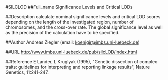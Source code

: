 #SILCLOD
##Full_name
SIgnificance Levels and Critical LODs

##Description
calculate nominal significance levels and critical LOD scores depending on the length of the investigated region, number of chromosomes, and the cross-over rate. The global significance level as well as the precision of the calculation have to be specified.

##Author
Andreas Ziegler (email: koenigir@imbs.uni-luebeck.de)

##URL
http://www.imbs.uni-luebeck.de/pub/silcLOD/index.html

##Reference
E Lander, L Kruglyak (1995), "Genetic dissection of complex traits: guidelines for interpreting and reporting linkage results", Nature Genetics, 11:241-247.

